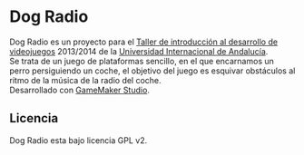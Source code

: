 Dog Radio
========

Dog Radio es un proyecto para el <a href="http://practicasdigitales.unia.es/talleres/introduccion-al-desarrollo-de-videojuegos.-taller-virtual-ses.-pres.-en-malaga.html">Taller de introducción al desarrollo de videojuegos</a> 2013/2014 de la <a href="http://www.unia.es/">Universidad Internacional de Andalucía</a>.
<br />Se trata de un juego de plataformas sencillo, en el que encarnamos un perro persiguiendo un coche, el objetivo del juego es esquivar obstáculos al ritmo de la música de la radio del coche. 
<br />Desarrollado con <a href="http://www.yoyogames.com/studio">GameMaker Studio</a>.

Licencia
--------
Dog Radio esta bajo licencia GPL v2.
